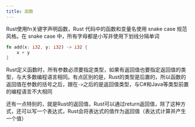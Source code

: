 ```yaml
---
title: 函数
---
```


Rust使用fn关键字声明函数，Rust 代码中的函数和变量名使用 snake case 规范风格。在 snake case 中，所有字母都是小写并使用下划线分隔单词

```rust
fn add(x: i32, y: i32) -> i32 {
    x + y
}
```

Rust定义函数时，所有参数必须要指定类型，如果有返回值也要指定返回值的类型，与大多数编程语言相同。有点区别的是，Rust的类型是后置的，所以函数的返回值在参数的括号之后，跟在`->`之后的是返回值类型，与C#和Java等类型前置的编程语言不大相同

还有一点特别的，就是Rust的返回值，Rust可以通过return返回值，除了这种方式，还可以写一个表达式，Rust会将表达式的值作为返回值（表达式计算并产生一个值）